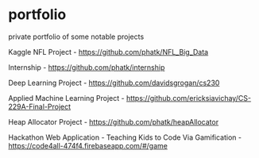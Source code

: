 # portfolio
private portfolio of some notable projects 


Kaggle NFL Project - https://github.com/phatk/NFL_Big_Data

Internship - https://github.com/phatk/internship

Deep Learning Project - https://github.com/davidsgrogan/cs230

Applied Machine Learning Project - https://github.com/ericksiavichay/CS-229A-Final-Project

Heap Allocator Project - https://github.com/phatk/heapAllocator

Hackathon Web Application - Teaching Kids to Code Via Gamification - https://code4all-474f4.firebaseapp.com/#/game

